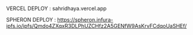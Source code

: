 VERCEL DEPLOY : sahridhaya.vercel.app

SPHERON DEPLOY : https://spheron.infura-ipfs.io/ipfs/Qmdo4ZXqxR3DLPhUZCHfz2A5GENfW9AsKrvFCdqoUaSHEf/
